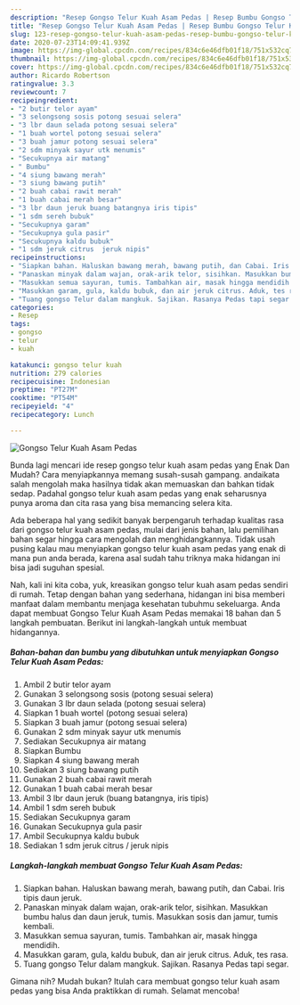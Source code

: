 ```yaml
---
description: "Resep Gongso Telur Kuah Asam Pedas | Resep Bumbu Gongso Telur Kuah Asam Pedas Yang Lezat"
title: "Resep Gongso Telur Kuah Asam Pedas | Resep Bumbu Gongso Telur Kuah Asam Pedas Yang Lezat"
slug: 123-resep-gongso-telur-kuah-asam-pedas-resep-bumbu-gongso-telur-kuah-asam-pedas-yang-lezat
date: 2020-07-23T14:09:41.939Z
image: https://img-global.cpcdn.com/recipes/834c6e46dfb01f18/751x532cq70/gongso-telur-kuah-asam-pedas-foto-resep-utama.jpg
thumbnail: https://img-global.cpcdn.com/recipes/834c6e46dfb01f18/751x532cq70/gongso-telur-kuah-asam-pedas-foto-resep-utama.jpg
cover: https://img-global.cpcdn.com/recipes/834c6e46dfb01f18/751x532cq70/gongso-telur-kuah-asam-pedas-foto-resep-utama.jpg
author: Ricardo Robertson
ratingvalue: 3.3
reviewcount: 7
recipeingredient:
- "2 butir telor ayam"
- "3 selongsong sosis potong sesuai selera"
- "3 lbr daun selada potong sesuai selera"
- "1 buah wortel potong sesuai selera"
- "3 buah jamur potong sesuai selera"
- "2 sdm minyak sayur utk menumis"
- "Secukupnya air matang"
- " Bumbu"
- "4 siung bawang merah"
- "3 siung bawang putih"
- "2 buah cabai rawit merah"
- "1 buah cabai merah besar"
- "3 lbr daun jeruk buang batangnya iris tipis"
- "1 sdm sereh bubuk"
- "Secukupnya garam"
- "Secukupnya gula pasir"
- "Secukupnya kaldu bubuk"
- "1 sdm jeruk citrus  jeruk nipis"
recipeinstructions:
- "Siapkan bahan. Haluskan bawang merah, bawang putih, dan Cabai. Iris tipis daun jeruk."
- "Panaskan minyak dalam wajan, orak-arik telor, sisihkan. Masukkan bumbu halus dan daun jeruk, tumis. Masukkan sosis dan jamur, tumis kembali."
- "Masukkan semua sayuran, tumis. Tambahkan air, masak hingga mendidih."
- "Masukkan garam, gula, kaldu bubuk, dan air jeruk citrus. Aduk, tes rasa."
- "Tuang gongso Telur dalam mangkuk. Sajikan. Rasanya Pedas tapi segar."
categories:
- Resep
tags:
- gongso
- telur
- kuah

katakunci: gongso telur kuah 
nutrition: 279 calories
recipecuisine: Indonesian
preptime: "PT27M"
cooktime: "PT54M"
recipeyield: "4"
recipecategory: Lunch

---
```



![Gongso Telur Kuah Asam Pedas](https://img-global.cpcdn.com/recipes/834c6e46dfb01f18/751x532cq70/gongso-telur-kuah-asam-pedas-foto-resep-utama.jpg)

Bunda lagi mencari ide resep gongso telur kuah asam pedas yang Enak Dan Mudah? Cara menyiapkannya memang susah-susah gampang. andaikata salah mengolah maka hasilnya tidak akan memuaskan dan bahkan tidak sedap. Padahal gongso telur kuah asam pedas yang enak seharusnya punya aroma dan cita rasa yang bisa memancing selera kita.



Ada beberapa hal yang sedikit banyak berpengaruh terhadap kualitas rasa dari gongso telur kuah asam pedas, mulai dari jenis bahan, lalu pemilihan bahan segar hingga cara mengolah dan menghidangkannya. Tidak usah pusing kalau mau menyiapkan gongso telur kuah asam pedas yang enak di mana pun anda berada, karena asal sudah tahu triknya maka hidangan ini bisa jadi suguhan spesial.


Nah, kali ini kita coba, yuk, kreasikan gongso telur kuah asam pedas sendiri di rumah. Tetap dengan bahan yang sederhana, hidangan ini bisa memberi manfaat dalam membantu menjaga kesehatan tubuhmu sekeluarga. Anda dapat membuat Gongso Telur Kuah Asam Pedas memakai 18 bahan dan 5 langkah pembuatan. Berikut ini langkah-langkah untuk membuat hidangannya.

<!--inarticleads1-->

##### Bahan-bahan dan bumbu yang dibutuhkan untuk menyiapkan Gongso Telur Kuah Asam Pedas:

1. Ambil 2 butir telor ayam
1. Gunakan 3 selongsong sosis (potong sesuai selera)
1. Gunakan 3 lbr daun selada (potong sesuai selera)
1. Siapkan 1 buah wortel (potong sesuai selera)
1. Siapkan 3 buah jamur (potong sesuai selera)
1. Gunakan 2 sdm minyak sayur utk menumis
1. Sediakan Secukupnya air matang
1. Siapkan  Bumbu
1. Siapkan 4 siung bawang merah
1. Sediakan 3 siung bawang putih
1. Gunakan 2 buah cabai rawit merah
1. Gunakan 1 buah cabai merah besar
1. Ambil 3 lbr daun jeruk (buang batangnya, iris tipis)
1. Ambil 1 sdm sereh bubuk
1. Sediakan Secukupnya garam
1. Gunakan Secukupnya gula pasir
1. Ambil Secukupnya kaldu bubuk
1. Sediakan 1 sdm jeruk citrus / jeruk nipis




<!--inarticleads2-->

##### Langkah-langkah membuat Gongso Telur Kuah Asam Pedas:

1. Siapkan bahan. Haluskan bawang merah, bawang putih, dan Cabai. Iris tipis daun jeruk.
1. Panaskan minyak dalam wajan, orak-arik telor, sisihkan. Masukkan bumbu halus dan daun jeruk, tumis. Masukkan sosis dan jamur, tumis kembali.
1. Masukkan semua sayuran, tumis. Tambahkan air, masak hingga mendidih.
1. Masukkan garam, gula, kaldu bubuk, dan air jeruk citrus. Aduk, tes rasa.
1. Tuang gongso Telur dalam mangkuk. Sajikan. Rasanya Pedas tapi segar.




Gimana nih? Mudah bukan? Itulah cara membuat gongso telur kuah asam pedas yang bisa Anda praktikkan di rumah. Selamat mencoba!
